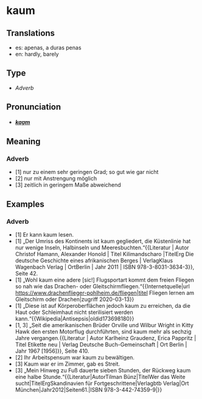 # kaum
## Translations
- es: apenas, a duras penas
- en: hardly, barely
## Type
- _Adverb_
## Pronunciation
- **_[kaʊ̯m](https://commons.wikimedia.org/wiki/File:De-kaum.ogg)_**
## Meaning
### Adverb
- [1] nur zu einem sehr geringen Grad; so gut wie gar nicht
- [2] nur mit Anstrengung möglich
- [3] zeitlich in geringem Maße abweichend
## Examples
### Adverb
- [1] Er kann kaum lesen.
- [1] „Der Umriss des Kontinents ist kaum gegliedert, die Küstenlinie hat nur wenige Inseln, Halbinseln und Meeresbuchten.“<ref>{{Literatur | Autor Christof Hamann, Alexander Honold | Titel Kilimandscharo |TitelErg Die deutsche Geschichte eines afrikanischen Berges | VerlagKlaus Wagenbach Verlag | OrtBerlin | Jahr 2011 | ISBN 978-3-8031-3634-3}}, Seite 42. </ref>
- [1] „Wohl kaum eine adere [sic!] Flugsportart kommt dem freien Fliegen so nah wie das Drachen- oder Gleitschirmfliegen.“<ref>{{Internetquelle|url https://www.drachenflieger-pohlheim.de/fliegen|titel Fliegen lernen am Gleitschirm oder Drachen|zugriff 2020-03-13}}</ref>
- [1] „Diese ist auf Körperoberflächen jedoch kaum zu erreichen, da die Haut oder Schleimhaut nicht sterilisiert werden kann.“<ref>{{Wikipedia|Antisepsis|oldid173698180}}</ref>
- [1, 3] „Seit die amerikanischen Brüder Orville und Wilbur Wright in Kitty Hawk den ersten Motorflug durchführten, sind kaum mehr als sechzig Jahre vergangen.<ref>{{Literatur | Autor Karlheinz Graudenz, Erica Pappritz | Titel Etikette neu | Verlag Deutsche Buch-Gemeinschaft | Ort Berlin | Jahr 1967 [1956]}}, Seite 410.</ref>
- [2] Ihr Arbeitspensum war kaum zu bewältigen.
- [3] Kaum war er im Zimmer, gab es Streit.
- [3] „Mein Hinweg zu Fuß dauerte sieben Stunden, der Rückweg kaum eine halbe Stunde.“<ref>{{Literatur|AutorTilman Bünz|TitelWer das Weite sucht|TitelErgSkandinavien für Fortgeschrittene|Verlagbtb Verlag|Ort München|Jahr2012|Seiten61.|ISBN 978-3-442-74359-9|}}</ref>
